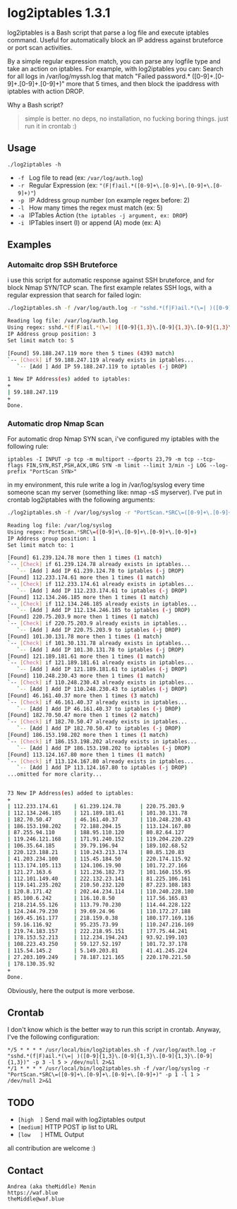 # log2iptables 1.3.1
log2iptables is a Bash script that parse a log file and execute iptables command. Useful for automatically block an IP address against bruteforce or port scan activities.

By a simple regular expression match, you can parse any logfile type and take an action on iptables. For example, with log2iptables you can: Search for all logs in /var/log/myssh.log that match "Failed password.* ([0-9]+\.[0-9]+\.[0-9]+\.[0-9]+)" more that 5 times, and then block the ipaddress with iptables with action DROP.

Why a Bash script?
> simple is better. no deps, no installation, no fucking boring things. just run it in crontab :)

## Usage
```
./log2iptables -h
```
- `-f `  Log file to read (ex: `/var/log/auth.log`)
- `-r `  Regular Expression (ex: `"(F|f)ail.*([0-9]+\.[0-9]+\.[0-9]+\.[0-9]+)"`)
- `-p `  IP Address group number (on example regex before: 2)
- `-l `  How many times the regex must match (ex: 5)
- `-a `  IPTables Action (`the iptables -j argument, ex: DROP`)
- `-i `  IPTables insert (I) or append (A) mode (ex: A)

## Examples
### Automaitc drop SSH Bruteforce
i use this script for automatic response against SSH bruteforce, and for block Nmap SYN/TCP scan. The first example relates SSH logs, with a regular expression that search for failed login:
```bash
./log2iptables.sh -f /var/log/auth.log -r "sshd.*(f|F)ail.*(\=| )([0-9]{1,3}\.[0-9]{1,3}\.[0-9]{1,3}\.[0-9]{1,3})" -p 3 -l 5

Reading log file: /var/log/auth.log
Using regex: sshd.*(f|F)ail.*(\=| )([0-9]{1,3}\.[0-9]{1,3}\.[0-9]{1,3}\.[0-9]{1,3})
IP Address group position: 3
Set limit match to: 5

[Found] 59.188.247.119 more then 5 times (4393 match)
`-- [Check] if 59.188.247.119 already exists in iptables...
   `-- [Add ] Add IP 59.188.247.119 to iptables (-j DROP)

1 New IP Address(es) added to iptables:
+
| 59.188.247.119    
+
Done.
```

### Automatic drop Nmap Scan
For automatic drop Nmap SYN scan, i've configured my iptables with the following rule:
```
iptables -I INPUT -p tcp -m multiport --dports 23,79 -m tcp --tcp-flags FIN,SYN,RST,PSH,ACK,URG SYN -m limit --limit 3/min -j LOG --log-prefix "PortScan SYN>"
```

in my environment, this rule write a log in /var/log/syslog every time someone scan my server (something like: nmap -sS myserver). I've put in crontab log2iptables with the following arguments:
```bash
./log2iptables.sh -f /var/log/syslog -r "PortScan.*SRC\=([0-9]+\.[0-9]+\.[0-9]+\.[0-9]+)" -p 1 -l 1

Reading log file: /var/log/syslog
Using regex: PortScan.*SRC\=([0-9]+\.[0-9]+\.[0-9]+\.[0-9]+)
IP Address group position: 1
Set limit match to: 1

[Found] 61.239.124.78 more then 1 times (1 match)
`-- [Check] if 61.239.124.78 already exists in iptables...
   `-- [Add ] Add IP 61.239.124.78 to iptables (-j DROP)
[Found] 112.233.174.61 more then 1 times (1 match)
`-- [Check] if 112.233.174.61 already exists in iptables...
   `-- [Add ] Add IP 112.233.174.61 to iptables (-j DROP)
[Found] 112.134.246.185 more then 1 times (1 match)
`-- [Check] if 112.134.246.185 already exists in iptables...
   `-- [Add ] Add IP 112.134.246.185 to iptables (-j DROP)
[Found] 220.75.203.9 more then 1 times (1 match)
`-- [Check] if 220.75.203.9 already exists in iptables...
   `-- [Add ] Add IP 220.75.203.9 to iptables (-j DROP)
[Found] 101.30.131.78 more then 1 times (1 match)
`-- [Check] if 101.30.131.78 already exists in iptables...
   `-- [Add ] Add IP 101.30.131.78 to iptables (-j DROP)
[Found] 121.189.181.61 more then 1 times (1 match)
`-- [Check] if 121.189.181.61 already exists in iptables...
   `-- [Add ] Add IP 121.189.181.61 to iptables (-j DROP)
[Found] 110.248.230.43 more then 1 times (1 match)
`-- [Check] if 110.248.230.43 already exists in iptables...
   `-- [Add ] Add IP 110.248.230.43 to iptables (-j DROP)
[Found] 46.161.40.37 more then 1 times (3 match)
`-- [Check] if 46.161.40.37 already exists in iptables...
   `-- [Add ] Add IP 46.161.40.37 to iptables (-j DROP)
[Found] 182.70.50.47 more then 1 times (2 match)
`-- [Check] if 182.70.50.47 already exists in iptables...
   `-- [Add ] Add IP 182.70.50.47 to iptables (-j DROP)
[Found] 186.153.198.202 more then 1 times (1 match)
`-- [Check] if 186.153.198.202 already exists in iptables...
   `-- [Add ] Add IP 186.153.198.202 to iptables (-j DROP)
[Found] 113.124.167.80 more then 1 times (1 match)
`-- [Check] if 113.124.167.80 already exists in iptables...
   `-- [Add ] Add IP 113.124.167.80 to iptables (-j DROP)
...omitted for more clarity...


73 New IP Address(es) added to iptables:
+
| 112.233.174.61     | 61.239.124.78      | 220.75.203.9
| 112.134.246.185    | 121.189.181.61     | 101.30.131.78
| 182.70.50.47       | 46.161.40.37       | 110.248.230.43
| 186.153.198.202    | 72.188.204.15      | 113.124.167.80
| 87.255.94.110      | 188.95.110.120     | 80.82.64.127
| 119.246.121.168    | 171.91.240.152     | 119.204.220.229
| 106.35.64.185      | 39.79.196.94       | 189.102.68.52
| 220.123.188.21     | 110.243.213.174    | 80.85.120.83
| 41.203.234.100     | 115.45.184.50      | 220.174.115.92
| 113.174.105.113    | 124.106.19.90      | 101.72.27.166
| 121.27.163.6       | 121.236.182.73     | 101.160.155.95
| 112.101.149.40     | 222.132.23.141     | 81.225.106.161
| 119.141.235.202    | 210.50.232.120     | 87.223.108.183
| 120.8.171.42       | 202.44.234.114     | 110.240.228.180
| 85.100.6.242       | 116.10.8.50        | 117.56.165.83
| 218.214.55.126     | 113.79.70.230      | 114.44.228.122
| 124.244.79.230     | 39.69.24.96        | 110.172.27.188
| 169.45.161.177     | 218.159.0.38       | 180.177.169.116
| 59.16.116.92       | 95.235.73.99       | 110.247.216.169
| 219.74.183.157     | 222.218.95.151     | 177.75.44.241
| 178.153.52.213     | 112.234.194.243    | 93.92.199.103
| 108.223.43.250     | 59.127.52.197      | 101.72.37.178
| 115.54.145.2       | 5.149.203.81       | 41.41.245.224
| 27.203.109.249     | 78.187.121.165     | 220.170.221.50
| 178.130.35.92      
+
Done.
```
Obviously, here the output is more verbose.

## Crontab
I don't know which is the better way to run this script in crontab.
Anyway, I've the following configuration:
```
*/5 * * * * /usr/local/bin/log2iptables.sh -f /var/log/auth.log -r "sshd.*(f|F)ail.*(\=| )([0-9]{1,3}\.[0-9]{1,3}\.[0-9]{1,3}\.[0-9]{1,3})" -p 3 -l 5 > /dev/null 2>&1
*/1 * * * * /usr/local/bin/log2iptables.sh -f /var/log/syslog -r "PortScan.*SRC\=([0-9]+\.[0-9]+\.[0-9]+\.[0-9]+)" -p 1 -l 1 > /dev/null 2>&1
```

## TODO
- `[high  ]` Send mail with log2iptables output
- `[medium]` HTTP POST ip list to URL
- `[low   ]` HTML Output

all contribution are welcome :)

## Contact
```
Andrea (aka theMiddle) Menin
https://waf.blue
theMiddle@waf.blue
```
